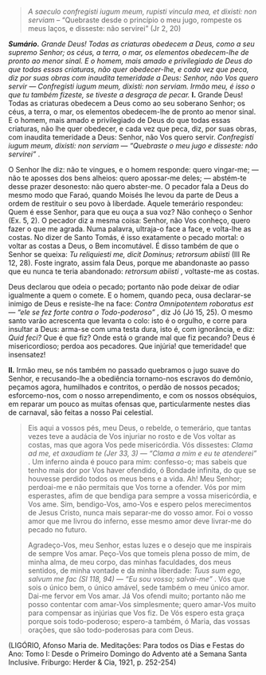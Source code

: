 > *A saeculo confregisti iugum meum, rupisti vincula mea, et dixisti: non serviam* – “Quebraste desde o princípio o meu jugo, rompeste os meus laços, e disseste: não servirei” (Jr 2, 20)

***Sumário.** Grande Deus! Todas as criaturas obedecem a Deus, como a seu supremo Senhor; os céus, a terra, o mar, os elementos obedecem-lhe de pronto ao menor sinal. E o homem, mais amado e privilegiado de Deus do que todas essas criaturas, não quer obedecer-lhe, e cada vez que peca, diz por suas obras com inaudita temeridade a Deus: Senhor, não Vos quero servir ― Confregisti iugum meum, dixisti: non serviam. Irmão meu, é isso o que tu também fizeste, se tiveste a desgraça de pecar.* **I.** Grande Deus! Todas as criaturas obedecem a Deus como ao seu soberano Senhor; os céus, a terra, o mar, os elementos obedecem-lhe de pronto ao menor sinal. E o homem, mais amado e privilegiado de Deus do que todas essas criaturas, não lhe quer obedecer, e cada vez que peca, diz, por suas obras, com inaudita temeridade a Deus: Senhor, não Vos quero servir. *Confregisti iugum meum, dixisti: non serviam ― “Quebraste o meu jugo e disseste: não servirei”* .

O Senhor lhe diz: não te vingues, e o homem responde: quero vingar-me; ― não te aposses dos bens alheios: quero apossar-me deles; ― abstém-te desse prazer desonesto: não quero abster-me. O pecador fala a Deus do mesmo modo que Faraó, quando Moisés lhe levou da parte de Deus a ordem de restituir o seu povo à liberdade. Aquele temerário respondeu: Quem é esse Senhor, para que eu ouça a sua voz? Não conheço o Senhor (Ex. 5, 2). O pecador diz a mesma coisa: Senhor, não Vos conheço, quero fazer o que me agrada. Numa palavra, ultraja-o face a face, e volta-lhe as costas. No dizer de Santo Tomás, é isso exatamente o pecado mortal: o voltar as costas a Deus, o Bem incomutável. É disso também de que o Senhor se queixa: *Tu reliquiesti me, dicit Dominus; retrorsum abiisti* (III Re 12, 28). Foste ingrato, assim fala Deus, porque me abandonaste ao passo que eu nunca te teria abandonado: *retrorsum abiisti* , voltaste-me as costas.

Deus declarou que odeia o pecado; portanto não pode deixar de odiar igualmente a quem o comete. E o homem, quando peca, ousa declarar-se inimigo de Deus e resiste-lhe na face: *Contra Omnipotentem roboratus est ― “ele se fez forte contra o Todo-poderoso”* , diz Jó (Jó 15, 25). O mesmo santo varão acrescenta que levanta o colo: isto é o orgulho, e corre para insultar a Deus: arma-se com uma testa dura, isto é, com ignorância, e diz: *Quid feci?* Que é que fiz? Onde está o grande mal que fiz pecando? Deus é misericordioso; perdoa aos pecadores. Que injúria! que temeridade! que insensatez!

**II.** Irmão meu, se nós também no passado quebramos o jugo suave do Senhor, e recusando-lhe a obediência tornamo-nos escravos do demônio, peçamos agora, humilhados e contritos, o perdão de nossos pecados; esforcemo-nos, com o nosso arrependimento, e com os nossos obséquios, em reparar um pouco as muitas ofensas que, particularmente nestes dias de carnaval, são feitas a nosso Pai celestial.

> Eis aqui a vossos pés, meu Deus, o rebelde, o temerário, que tantas vezes teve a audácia de Vos injuriar no rosto e de Vos voltar as costas, mas que agora Vos pede misericórdia. Vós dissestes: *Clama ad me, et axaudiam te (Jer 33, 3) ― “Clama a mim e eu te atenderei”* . Um inferno ainda é pouco para mim: confesso-o; mas sabeis que tenho mais dor por Vos haver ofendido, ó Bondade infinita, do que se houvesse perdido todos os meus bens e a vida. Ah! Meu Senhor; perdoai-me e não permitais que Vos torne a ofender. Vós por mim esperastes, afim de que bendiga para sempre a vossa misericórdia, e Vos ame. Sim, bendigo-Vos, amo-Vos e espero pelos merecimentos de Jesus Cristo, nunca mais separar-me do vosso amor. Foi o vosso amor que me livrou do inferno, esse mesmo amor deve livrar-me do pecado no futuro.
>
> Agradeço-Vos, meu Senhor, estas luzes e o desejo que me inspirais de sempre Vos amar. Peço-Vos que tomeis plena posso de mim, de minha alma, de meu corpo, das minhas faculdades, dos meus sentidos, de minha vontade e da minha liberdade: *Tuus sum ego, salvum me fac (Sl 118, 94) ― “Eu sou vosso; salvai-me”* . Vós que sois o único bem, o único amável, sede também o meu único amor. Dai-me fervor em Vos amar. Já Vos ofendi muito; portanto não me posso contentar com amar-Vos simplesmente; quero amar-Vos muito para compensar as injúrias que Vos fiz. De Vós espero esta graça porque sois todo-poderoso; espero-a também, ó Maria, das vossas orações, que são todo-poderosas para com Deus.

(LIGÓRIO, Afonso Maria de. Meditações: Para todos os Dias e Festas do Ano: Tomo I: Desde o Primeiro Domingo do Advento até a Semana Santa Inclusive. Friburgo: Herder & Cia, 1921, p. 252-254)
